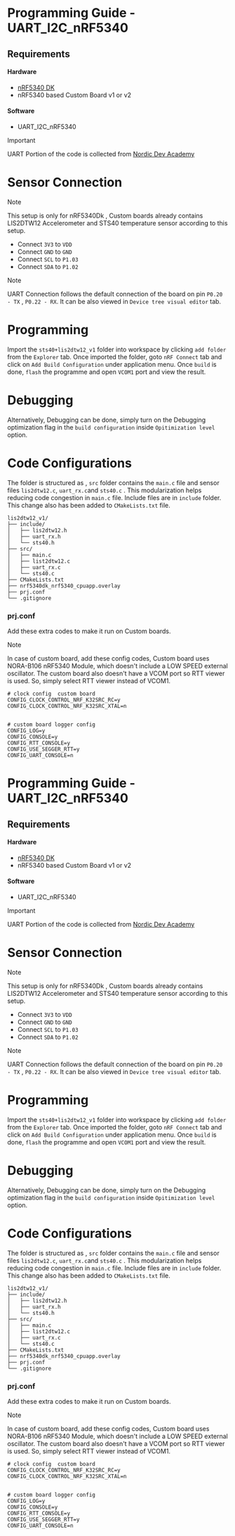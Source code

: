 # Programming Guide - UART_I2C_nRF5340

## Requirements

#### Hardware
* [nRF5340 DK](https://www.nordicsemi.com/Products/Development-hardware/nRF5340-DK)
* nRF5340 based Custom Board v1 or v2

#### Software
* UART_I2C_nRF5340

> [!IMPORTANT]  
> UART Portion of the code is collected from [Nordic Dev Academy](https://academy.nordicsemi.com/courses/nrf-connect-sdk-fundamentals/lessons/lesson-4-serial-communication-uart/)


# Sensor Connection
> [!NOTE]  
> This setup is only for nRF5340Dk , Custom boards already contains LIS2DTW12 Accelerometer and STS40 temperature sensor according to this setup.


*   Connect `3V3` to `VDD`
*   Connect `GND` to `GND`
*   Connect `SCL` to `P1.03`
*   Connect `SDA` to `P1.02`

> [!NOTE]  
> UART Connection follows the default connection of the board on pin `P0.20 - TX` , `P0.22 - RX`. It can be also viewed in `Device tree visual editor` tab. 

# Programming 
Import the ```sts40+lis2dtw12_v1``` folder into workspace by clicking ```add folder``` from the ```Explorer``` tab.
Once imported the folder, goto ```nRF Connect``` tab and click on ```Add Build Configuration``` under application menu. Once ```build``` is done, ```flash``` the programme and open ```VCOM1``` port and view the result.

# Debugging

Alternatively, Debugging can be done, simply turn on the Debugging optimization flag in the ```build configuration``` inside ```Opitimization level``` option.

# Code Configurations

The folder is structured as , `src` folder contains the `main.c` file and sensor files `lis2dtw12.c`, `uart_rx.c`and `sts40.c` . This modularization helps reducing code congestion in `main.c` file. Include files are in `include` folder. This change also has been added to `CMakeLists.txt` file.

```
lis2dtw12_v1/
├── include/
│   ├── lis2dtw12.h
│   ├── uart_rx.h
│   └── sts40.h
├── src/
│   ├── main.c
│   ├── list2dtw12.c
│   ├── uart_rx.c
│   └── sts40.c
├── CMakeLists.txt
├── nrf5340dk_nrf5340_cpuapp.overlay
├── prj.conf
└── .gitignore

```



### prj.conf 

Add these extra codes to make it run on Custom boards.

> [!NOTE]  
> In case of custom board, add these config codes, Custom board uses NORA-B106 nRF5340 Module, which doesn't include a LOW SPEED external oscillator. The custom board also doesn't have a VCOM port so RTT viewer is used. So, simply select RTT viewer instead of VCOM1.

```
# clock config  custom board
CONFIG_CLOCK_CONTROL_NRF_K32SRC_RC=y
CONFIG_CLOCK_CONTROL_NRF_K32SRC_XTAL=n


# custom board logger config
CONFIG_LOG=y
CONFIG_CONSOLE=y
CONFIG_RTT_CONSOLE=y
CONFIG_USE_SEGGER_RTT=y
CONFIG_UART_CONSOLE=n
```

# Programming Guide - UART_I2C_nRF5340

## Requirements

#### Hardware
* [nRF5340 DK](https://www.nordicsemi.com/Products/Development-hardware/nRF5340-DK)
* nRF5340 based Custom Board v1 or v2

#### Software
* UART_I2C_nRF5340

> [!IMPORTANT]  
> UART Portion of the code is collected from [Nordic Dev Academy](https://academy.nordicsemi.com/courses/nrf-connect-sdk-fundamentals/lessons/lesson-4-serial-communication-uart/)


# Sensor Connection
> [!NOTE]  
> This setup is only for nRF5340Dk , Custom boards already contains LIS2DTW12 Accelerometer and STS40 temperature sensor according to this setup.


*   Connect `3V3` to `VDD`
*   Connect `GND` to `GND`
*   Connect `SCL` to `P1.03`
*   Connect `SDA` to `P1.02`

> [!NOTE]  
> UART Connection follows the default connection of the board on pin `P0.20 - TX` , `P0.22 - RX`. It can be also viewed in `Device tree visual editor` tab. 

# Programming 
Import the ```sts40+lis2dtw12_v1``` folder into workspace by clicking ```add folder``` from the ```Explorer``` tab.
Once imported the folder, goto ```nRF Connect``` tab and click on ```Add Build Configuration``` under application menu. Once ```build``` is done, ```flash``` the programme and open ```VCOM1``` port and view the result.

# Debugging

Alternatively, Debugging can be done, simply turn on the Debugging optimization flag in the ```build configuration``` inside ```Opitimization level``` option.

# Code Configurations

The folder is structured as , `src` folder contains the `main.c` file and sensor files `lis2dtw12.c`, `uart_rx.c`and `sts40.c` . This modularization helps reducing code congestion in `main.c` file. Include files are in `include` folder. This change also has been added to `CMakeLists.txt` file.

```
lis2dtw12_v1/
├── include/
│   ├── lis2dtw12.h
│   ├── uart_rx.h
│   └── sts40.h
├── src/
│   ├── main.c
│   ├── list2dtw12.c
│   ├── uart_rx.c
│   └── sts40.c
├── CMakeLists.txt
├── nrf5340dk_nrf5340_cpuapp.overlay
├── prj.conf
└── .gitignore

```



### prj.conf 

Add these extra codes to make it run on Custom boards.

> [!NOTE]  
> In case of custom board, add these config codes, Custom board uses NORA-B106 nRF5340 Module, which doesn't include a LOW SPEED external oscillator. The custom board also doesn't have a VCOM port so RTT viewer is used. So, simply select RTT viewer instead of VCOM1.

```
# clock config  custom board
CONFIG_CLOCK_CONTROL_NRF_K32SRC_RC=y
CONFIG_CLOCK_CONTROL_NRF_K32SRC_XTAL=n


# custom board logger config
CONFIG_LOG=y
CONFIG_CONSOLE=y
CONFIG_RTT_CONSOLE=y
CONFIG_USE_SEGGER_RTT=y
CONFIG_UART_CONSOLE=n
```

